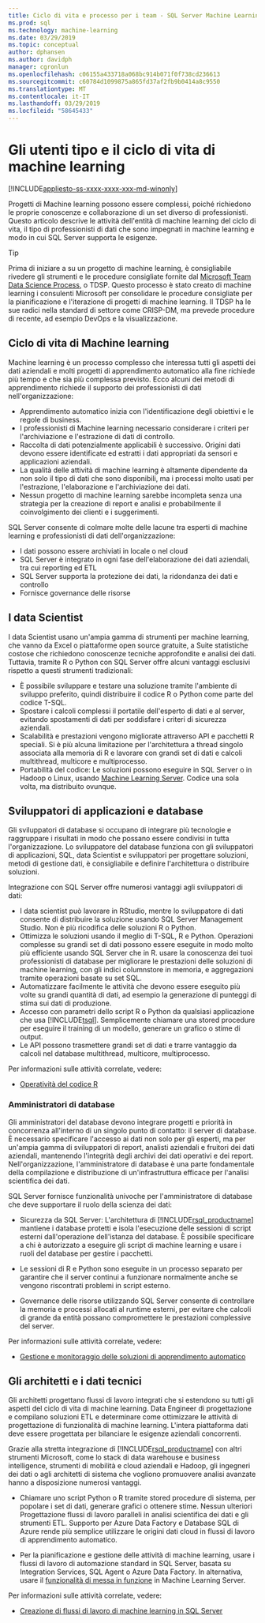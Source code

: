 ```yaml
---
title: Ciclo di vita e processo per i team - SQL Server Machine Learning Services di Machine learning
ms.prod: sql
ms.technology: machine-learning
ms.date: 03/29/2019
ms.topic: conceptual
author: dphansen
ms.author: davidph
manager: cgronlun
ms.openlocfilehash: c06155a433718a068bc914b071f0f738cd236613
ms.sourcegitcommit: c60784d1099875a865fd37af2fb9b0414a8c9550
ms.translationtype: MT
ms.contentlocale: it-IT
ms.lasthandoff: 03/29/2019
ms.locfileid: "58645433"
---
```

# <a name="machine-learning-lifecycle-and-personas"></a>Gli utenti tipo e il ciclo di vita di machine learning
[!INCLUDE[appliesto-ss-xxxx-xxxx-xxx-md-winonly](../../includes/appliesto-ss-xxxx-xxxx-xxx-md-winonly.md)]

Progetti di Machine learning possono essere complessi, poiché richiedono le proprie conoscenze e collaborazione di un set diverso di professionisti. Questo articolo descrive le attività dell'entità di machine learning del ciclo di vita, il tipo di professionisti di dati che sono impegnati in machine learning e modo in cui SQL Server supporta le esigenze.

> [!TIP]
> 
> Prima di iniziare a su un progetto di machine learning, è consigliabile rivedere gli strumenti e le procedure consigliate fornite dal [Microsoft Team Data Science Process](https://docs.microsoft.com/azure/machine-learning/team-data-science-process/overview), o TDSP. Questo processo è stato creato di machine learning i consulenti Microsoft per consolidare le procedure consigliate per la pianificazione e l'iterazione di progetti di machine learning. Il TDSP ha le sue radici nella standard di settore come CRISP-DM, ma prevede procedure di recente, ad esempio DevOps e la visualizzazione.

## <a name="machine-learning-life-cycle"></a>Ciclo di vita di Machine learning

Machine learning è un processo complesso che interessa tutti gli aspetti dei dati aziendali e molti progetti di apprendimento automatico alla fine richiede più tempo e che sia più complessa previsto. Ecco alcuni dei metodi di apprendimento richiede il supporto dei professionisti di dati nell'organizzazione:

+ Apprendimento automatico inizia con l'identificazione degli obiettivi e le regole di business.
+ I professionisti di Machine learning necessario considerare i criteri per l'archiviazione e l'estrazione di dati di controllo.
+ Raccolta di dati potenzialmente applicabili è successivo.  Origini dati devono essere identificate ed estratti i dati appropriati da sensori e applicazioni aziendali. 
+ La qualità delle attività di machine learning è altamente dipendente da non solo il tipo di dati che sono disponibili, ma i processi molto usati per l'estrazione, l'elaborazione e l'archiviazione dei dati. 
+ Nessun progetto di machine learning sarebbe incompleta senza una strategia per la creazione di report e analisi e probabilmente il coinvolgimento dei clienti e i suggerimenti.

SQL Server consente di colmare molte delle lacune tra esperti di machine learning e professionisti di dati dell'organizzazione:

+ I dati possono essere archiviati in locale o nel cloud
+ SQL Server è integrato in ogni fase dell'elaborazione dei dati aziendali, tra cui reporting ed ETL
+ SQL Server supporta la protezione dei dati, la ridondanza dei dati e controllo
+ Fornisce governance delle risorse

## <a name="data-scientists"></a>I data Scientist

I data Scientist usano un'ampia gamma di strumenti per machine learning, che vanno da Excel o piattaforme open source gratuite, a Suite statistiche costose che richiedono conoscenze tecniche approfondite e analisi dei dati. Tuttavia, tramite R o Python con SQL Server offre alcuni vantaggi esclusivi rispetto a questi strumenti tradizionali:

+ È possibile sviluppare e testare una soluzione tramite l'ambiente di sviluppo preferito, quindi distribuire il codice R o Python come parte del codice T-SQL.
+ Spostare i calcoli complessi il portatile dell'esperto di dati e al server, evitando spostamenti di dati per soddisfare i criteri di sicurezza aziendali.
+ Scalabilità e prestazioni vengono migliorate attraverso API e pacchetti R speciali. Si è più alcuna limitazione per l'architettura a thread singolo associata alla memoria di R e lavorare con grandi set di dati e calcoli multithread, multicore e multiprocesso.
+ Portabilità del codice: Le soluzioni possono eseguire in SQL Server o in Hadoop o Linux, usando [Machine Learning Server](https://docs.microsoft.com/machine-learning-server/what-is-machine-learning-server). Codice una sola volta, ma distribuito ovunque.

## <a name="application-and-database-developers"></a>Sviluppatori di applicazioni e database

Gli sviluppatori di database si occupano di integrare più tecnologie e raggruppare i risultati in modo che possano essere condivisi in tutta l'organizzazione. Lo sviluppatore del database funziona con gli sviluppatori di applicazioni, SQL, data Scientist e sviluppatori per progettare soluzioni, metodi di gestione dati, è consigliabile e definire l'architettura o distribuire soluzioni.

Integrazione con SQL Server offre numerosi vantaggi agli sviluppatori di dati:

+ I data scientist può lavorare in RStudio, mentre lo sviluppatore di dati consente di distribuire la soluzione usando SQL Server Management Studio. Non è più ricodifica delle soluzioni R o Python.
+ Ottimizza le soluzioni usando il meglio di T-SQL, R e Python. Operazioni complesse su grandi set di dati possono essere eseguite in modo molto più efficiente usando SQL Server che in R. usare la conoscenza dei tuoi professionisti di database per migliorare le prestazioni delle soluzioni di machine learning, con gli indici columnstore in memoria, e aggregazioni tramite operazioni basate su set SQL. 
+ Automatizzare facilmente le attività che devono essere eseguito più volte su grandi quantità di dati, ad esempio la generazione di punteggi di stima sui dati di produzione. 
+ Accesso con parametri dello script R o Python da qualsiasi applicazione che usa [!INCLUDE[tsql](../../includes/tsql-md.md)]. Semplicemente chiamare una stored procedure per eseguire il training di un modello, generare un grafico o stime di output.
+ Le API possono trasmettere grandi set di dati e trarre vantaggio da calcoli nel database multithread, multicore, multiprocesso.

Per informazioni sulle attività correlate, vedere:
+ [Operatività del codice R](../../advanced-analytics/r/operationalizing-your-r-code.md)

### <a name="database-administrators"></a>Amministratori di database

Gli amministratori del database devono integrare progetti e priorità in concorrenza all'interno di un singolo punto di contatto: il server di database. È necessario specificare l'accesso ai dati non solo per gli esperti, ma per un'ampia gamma di sviluppatori di report, analisti aziendali e fruitori dei dati aziendali, mantenendo l'integrità degli archivi dei dati operativi e dei report. Nell'organizzazione, l'amministratore di database è una parte fondamentale della compilazione e distribuzione di un'infrastruttura efficace per l'analisi scientifica dei dati. 

SQL Server fornisce funzionalità univoche per l'amministratore di database che deve supportare il ruolo della scienza dei dati:

+ Sicurezza da SQL Server: L'architettura di [!INCLUDE[rsql_productname](../../includes/rsql-productname-md.md)] mantiene i database protetti e isola l'esecuzione delle sessioni di script esterni dall'operazione dell'istanza del database. È possibile specificare a chi è autorizzato a eseguire gli script di machine learning e usare i ruoli del database per gestire i pacchetti.

+ Le sessioni di R e Python sono eseguite in un processo separato per garantire che il server continui a funzionare normalmente anche se vengono riscontrati problemi in script esterno.

+ Governance delle risorse utilizzando SQL Server consente di controllare la memoria e processi allocati al runtime esterni, per evitare che calcoli di grande da entità possano compromettere le prestazioni complessive del server.

Per informazioni sulle attività correlate, vedere:
+ [Gestione e monitoraggio delle soluzioni di apprendimento automatico](../../advanced-analytics/r/managing-and-monitoring-r-solutions.md)

## <a name="architects-and-data-engineers"></a>Gli architetti e i dati tecnici

Gli architetti progettano flussi di lavoro integrati che si estendono su tutti gli aspetti del ciclo di vita di machine learning. Data Engineer di progettazione e compilano soluzioni ETL e determinare come ottimizzare le attività di progettazione di funzionalità di machine learning. L'intera piattaforma dati deve essere progettata per bilanciare le esigenze aziendali concorrenti.

Grazie alla stretta integrazione di [!INCLUDE[rsql_productname](../../includes/rsql-productname-md.md)] con altri strumenti Microsoft, come lo stack di data warehouse e business intelligence, strumenti di mobilità e cloud aziendali e Hadoop, gli ingegneri dei dati o agli architetti di sistema che vogliono promuovere analisi avanzate hanno a disposizione numerosi vantaggi.

+ Chiamare uno script Python o R tramite stored procedure di sistema, per popolare i set di dati, generare grafici o ottenere stime. Nessun ulteriori Progettazione flussi di lavoro paralleli in analisi scientifica dei dati e gli strumenti ETL. Supporto per Azure Data Factory e Database SQL di Azure rende più semplice utilizzare le origini dati cloud in flussi di lavoro di apprendimento automatico.

+ Per la pianificazione e gestione delle attività di machine learning, usare i flussi di lavoro di automazione standard in SQL Server, basata su Integration Services, SQL Agent o Azure Data Factory. In alternativa, usare il [funzionalità di messa in funzione](https://docs.microsoft.com/machine-learning-server/operationalize/how-to-deploy-web-service-publish-manage-in-r) in Machine Learning Server.

Per informazioni sulle attività correlate, vedere:

+ [Creazione di flussi di lavoro di machine learning in SQL Server](../../advanced-analytics/r/creating-workflows-that-use-r-in-sql-server.md)

